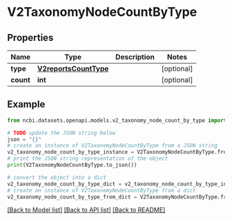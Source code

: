 # V2TaxonomyNodeCountByType


## Properties

Name | Type | Description | Notes
------------ | ------------- | ------------- | -------------
**type** | [**V2reportsCountType**](V2reportsCountType.md) |  | [optional] 
**count** | **int** |  | [optional] 

## Example

```python
from ncbi.datasets.openapi.models.v2_taxonomy_node_count_by_type import V2TaxonomyNodeCountByType

# TODO update the JSON string below
json = "{}"
# create an instance of V2TaxonomyNodeCountByType from a JSON string
v2_taxonomy_node_count_by_type_instance = V2TaxonomyNodeCountByType.from_json(json)
# print the JSON string representation of the object
print(V2TaxonomyNodeCountByType.to_json())

# convert the object into a dict
v2_taxonomy_node_count_by_type_dict = v2_taxonomy_node_count_by_type_instance.to_dict()
# create an instance of V2TaxonomyNodeCountByType from a dict
v2_taxonomy_node_count_by_type_from_dict = V2TaxonomyNodeCountByType.from_dict(v2_taxonomy_node_count_by_type_dict)
```
[[Back to Model list]](../README.md#documentation-for-models) [[Back to API list]](../README.md#documentation-for-api-endpoints) [[Back to README]](../README.md)


